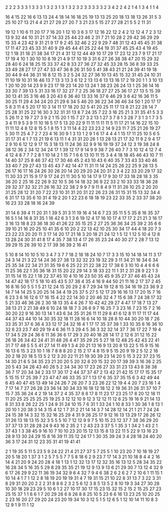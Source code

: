 
2
2
2 3
3 3
1 3
3 3
1 3
2 3
1 3
1 3
2 3
2 3
3 3
3 3
2 3 4
2 2 4
2 1 4
1 3 4
1 1 4

16 4 15 22 16 6 13 13 24 4 18 14 16 18 25 19 13 13 25 20 18 13 18 13 26
31 5 3 25 10 27 13 21 4 4 21 27 29 27 20 7 3 21 23 5 15 27 27 28 21 5 5 2 11 31

19 12 1 10 6 11 20 17 7 16 20 1 12 10 3 6 3 17 12 16 22
12 2 4 2 12 12 4 7 2 3 12
13 9 32 44 10 31 21 37 14 33 25 44 23 46 2 31 7 21 10 28 2 29 42 36 29 29 15 33 4 23 42 9 31 21 9 17 9 2 45 32 46 2 22 9 29 7 48
31 12 43 45 45 31 38 17 11 47 23 45 33 31 40 9 29 45 44 41 25 22 44 19 31 37 45 25 43 4 19 45 12 1 18 31 18 21 38 34 17 21 4 31 12 12 44 49
10 17 29 17 23 12 23 7 9 17 21 17 17 19 4 10 1 30 10 10 8 19 21 4 9 17 10 19 3 31
6 27 26 38 38 47 20 15 29 32 28 40 6 24 18 25 15 33 37 42 8 33 27 36 27 32 45 33 28 15 36 8 39 33 25 33 49 28 27 17 27 47 33 47 36 8 26 31 50
5 41 38 43 21 21 24 39 41 19 18 30 44 9 44 36 31 16 8 12 15 3 2 5 24 32 27 36 10 13 45 15 32 31 45 24 10 31 11 10 19 10 31 16 46
13 7 13 3 13 3 6 12 2 13 13 6 13 13 16 17
2
19 20 1 1 3 10 13 1 20 10 20 14 23 9 9 23 17 19 23 14 20 13 24
1 38 23 26 24 13 1 25 36 14 16 33 30 7 39 13 5 31 33 16 17 32 27 7 2 25 36 18 27 27 25 36 17 27 13 5 15 39
30 13 41 35 3 16 46 3 20 43 6 36 40 13 33 16 37 6 46 29 3 6 42 16 36 11 5 30 25 11 29 4 34 24 20 21 29 6 34 5 46 20 36 22 34 36 46 34 50
1 20 17 17 5 8 3 11 4 5 20 17 10 3 14 11 17 18 20
32 5 41 20 25 11 17 13 8 21 22 28 14 7 25 28 31 25 22 16 30 3 32 31 31 13 8 7 24 35 7 22 3 16 25 21 3 31 35 41
5 3 3 5
26 11 2 19 7 27 3 9 2 1 15 20 1 15 7 27 3 2 13 1 27 3 7 8 1 3 28
7 3 1 3 1 7
3 5 3 4 11 9 5 3 9 11
10 16 5 17 5 13 20 22 9 11 11 11 11 11 5 11 17 21 14 16 22
15 10 11 11 12 4 8 12 8 15 5 1 8 15
1 3
11 14 4 22 23 23 2 14 9 23 11 7 25 21 26 19 27 5 30 11 25 4 7 2 7 23 4 16 30
9 1 3 13 1 2 9 1 6 17 4 4 4 1 15 17
11 25 10 5 6 5 31 17 31 4 1 7 13 21 19 6 13 11 1 4 31 31 20 26 1 13 28 13 21 17 32
11 9 2 9 4 17 2 9 10 6 12 12 9 17 15 3 18
13 11 24 36 32 9 9 16 19 19 37 24 12 3 19 38 24 8 38 12 36 2 34 12 34 24 17 1 39 12 17 9 14 9 9 38 7 26 40
7 7 3 10 12 4 12 7 4 4 12
4 8 7 7 7 2 8
1 10 14 2 1 15 7 1 6 6 13 10 11 15
3 4 4
18 18 45 46 43 10 7 11 14 40 37 25 8 46 37 42 17 30 46 45 2 43 10 43 6 40 35 7 33 43 33 40 46 33 40 7 29 27 43 13 45 43 7 42 14 47
11 31 11 14 24 25 26 22 25 9 28 13 5 26 17 16 17 16 24 26 30 26 20 14 20 29 20 24 20 31
2 3 4
22 33 20 29 17 32 11 30 33 21 15 9 17 9 17 24 21 11 30 5 10 14 17 9 17 9 30 17 33 18 28 18 3 35
36 20 2 25 16 22 26 9 32 10 5 36 14 18 32 36 9 22 33 2 10 33 33 18 36 28 29 32 37 32 32 21 26 16 32 22 38
2 9 9 7 9 11 8 4 9 11
31 26 10 25 2 20 20 31 25 28 12 31 20 7 22 23 10 31 31 20 31 22 26 23 26 31 15 31 15 13 32
34 4 6 31 17 13 35 6 10 31 4 19 2 20 1 22 23 6 18 18 19 23 22 33 35 2 33 37 38 20 16 23 33 28 18 16 24 39

31 14 6 39 4 11 20 31 1 39 5 31 3 11 19 16 4 14 6 7 23 35 11 5 5 35 8 16 35 37 16 5 1 14 16 8 31 35 1 16 42
6 3 1 3 6
19 12 4 17 16 10 17 4 17 17 2 21 21 3 16 17 3 16 13 18 8 23
36 18 30 41 26 22 35 15 25 2 27 25 36 36 34 25 39 2 35 6 6 39 10 21 16 20 25 10 41 35 6 10 20 2 22 13 42 10 25 30 34 17 44
4 18 20 7 3 23 22 23 20 20 11 3 17 14 20 17 21 18 3 20 18 21 24
12 1 5 12 1 12 5 10 4 12 8 13
28 24 30 31 41 8 17 4 35 7 38 13 4 17 26 35 23 24 40 30 27 2 28 7 13 12 39 29 15 26 39 10 2 17 39 36 39 2 16 41

5 10 8 14 10 10 5 10 3 4 7 3 7 7 18 2 18
18 24 10 7 17 3 3 15 10 14 18 14 11 3 17 24 3 14 21 3 22 14 24
36 27 38 13 32 32 23 19 32 29 3 11 34 21 16 34 6 34 25 35 34 22 34 21 31 35 19 6 6 25 22 21 22 38 22 17 38
6 3 10 10 4 4 6 6 6 11
25 36 22 1 35 36 18 31 15 20 22 29 14 3 18 33 22 11 1 31 2 31 28 9 22 1 3 31 15 14 15 22 1 18 22 37
45 10 4 10 16 23 50 35 45 9 35 27 37 46 45 43 24 14 47 42 18 17 5 18 10 45 43 5 37 38 4 35 4 16 9 44 50 21 11 16 2 17 37 2 45 16 8 16 50
5 5 1 5
21 12 24 15 20 29 2 8 7 29 34 19 12 8 15 34 16 19 23 36 9 2 14 7 14 14 25 5 20 25 14 34 4 19 25 37
5 27 5 12 17 29 16 16 13 17 20 15 7 16 6 23 3 6 16 12 6 17 16 15 4 22 22 14 30
2 20 46 32 4 7 15 6 38 7 24 38 17 32 5 21 33 46 36 26 2 30 18 13 35 4 4 26 7 10 42 42 29 27 4 47 17 18 7 13 27 38 13 21 2 21 38 49
6 10 24 18 18 7 3 26 6 9 7 16 25 7 3 23 16 7 23 15 7 2 16 30 20 22 9 16 30
13 14 1 43 6 34 35 31 26 11 11 29 8 41 6 12 8 11 17 11 17 44 44 37 43 44 10 14 30 35 32 18 11 28 16 6 14 10 18 28 8 10 44
30 20 18 7 26 33 35 31 37 6 36 4 33 12 17 24 32 16 4 1 17 17 35 37 38 1 33 10 35 6 16 36 10 32 6 23 23 7 40
29 19 4 6 36 11 3 29 4 5 36 3 32 32 14 37 7 36 17 22 7 19 4 17 34 5 29 24 36 6 11 36 36 6 17 29 3 20 40
18 28 14 17 2 12 6 31 12 15 22 26 18 26 34 42 24 41 31 48 26 4 47 35 29 25 5 27 18 12 48 25 42 43 22 41 31 7 17 48 5 5 5 41 27 14 11 49
1 3
4 20 21 13 16 9 13 20 8 13 22 5 15 9 15 16 16 13 6 15 3 23
10 1 18 7 8 8 8 20 2 15 2 17 4 8 15 9 5 15 20
9 19 2 5 12 2 18 20 2 18 20 18 5 13 5 2 12 3 20
22 11 21 19 30 39 23 14 20 5 15 3 22 37 23 15 14 30 21 6 5 34 35 23 21 20 20 5 20 32 6 20 15 32 20 17 39 39
3 16 36 2 25 20 5 43 34 26 43 40 26 5 2 34 34 30 17 23 26 27 33 31 23 13 43 8 38 38 36 7 17 20 34 34 2 33 17 30 17 2 44
37 37 47 2 13 42 21 42 15 17 17 15 35 17 5 15 15 17 25 39 7 23 47 47 46 33 35 37 1 13 17 6 35 37 35 15 6 3 42 49 44 6 45 40 47 45 13 49
14 24 26 7 26 20 7 3 23 26 22 12 19 4 4 20 7 23 16 1 4 7 17 14 7 27
26 28 23 36 14 30 34 33 16 18 12 18 12 2 19 36 31 26 31 37 10 7 15 7 35 36 24 4 2 19 14 37 2 4 35 37
8 8 17 8 11 23 17 23 25 17 8 20 12 18 11 11 20 25 25 25 25 25 19 25
3 12 12 10 9 12 3 12 12 11 12
6 25 19 16 9 21 14 13 8 31 33 8 26 22 25 1 24 9 31 24 10 15 7 6 31 1 33 24 1 10 8 33 1 30 36
1 8 13 1 20 10 1 20 38 3 14 3 15 4 12 1 7 31 2 21 14 14 3 7 14 28 12 14 21 1 21 7 24 24 24 15 38
14 3 32 15 32 16 25 29 4 31 9 26 25 17 9 12 16 13 13 29 17 26 26 12 31 26 13 18 13 15 32
3 5 5 5 10 7 12 12 9 9 7 5 10 15
23 12 37 7 38 36 29 20 37 37 13 31 28 28 24 9 43 16 2 35 2 1 2 43 23 3 37 5 1 35 3 1 34 2 1 43 2 1 37 43 1 3 38 45
9 16 10 7 10 10 23 20 15 12 13 15 8 13 22 11 5 22 9 13 16 23
28 9 13 30 24 29 15 8 16 39 11 35 12 24 17 1 30 35 39 24 3 4 28 18 24 40 20 36 3 17 24 31 12 23 35 31 41 19 41 41

2 1 19 35 5 11 5 23 5 9 24 22 21 4 21 27 37 5 7 25 5 1 10 23 20 7 10 18 19 27 20 5 18 20 1 37
3 1 2 5
7 5 5 7 7 5 8
18 6 2 9 23 7 17 14 3 21 10 18 8 4 4 2 16 14 4 21 20 9 24
20 28 4 18 1 13 1 12 32 13 17 12 32 35 16 13 12 5 28 34 35 22 16 28 34 5 16 35 5 29 8 29 35 35
21 19 12 9 13 9 13 6 21 29 30 7 13 12 4 32 9 6 17 26 29 9 22 11 36 19 34 32 9 6 4 32 7 9 4 6 38
2 6 2 6 2 7
2 10 6 1 11 15 1 10 14 4 1 7 1 12 2 8 18
19 20 19 19 31 4 7 19 31 15 21 10 22 8 31 13 7 3 22 3 31 8 29 31 20 20 2 2 2 31
8 8 6 2 3 2 5 6 12 3 8 5 13 5 2 8 10 19
3 34 27 30 28 10 30 18 29 23 29 5 10 6 1 2 27 10 17 30 17 15 23 15 32 15 2 15 2 15 25 27 23 25 15 37
1 1 6 6 1 7
20 29 26 6 8 26 8 8 25 10 5 23 6 6 16 13 23 25 10 20 25 2 23 16 20 27 29 20 24 23 20 19 34
10 3 12 5 1 5 12 6 5 1 12 10 14
11 10 8 3 12 9 1 9 11 1 12